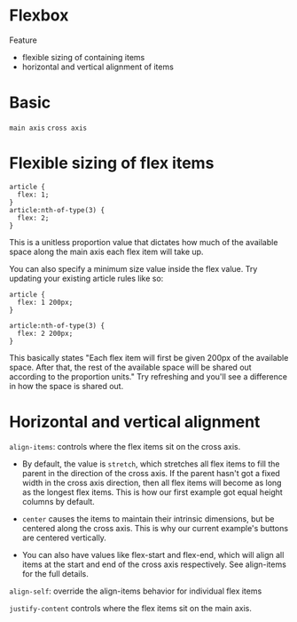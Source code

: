 # Flexbox 

Feature 
- flexible sizing of containing items
- horizontal and vertical alignment of items


# Basic 

`main axis`
`cross axis`


# Flexible sizing of flex items

```
article {
  flex: 1;
}
article:nth-of-type(3) {
  flex: 2;
}
```

This is a unitless proportion value that dictates how much of the available space along the main axis each flex item will take up.

You can also specify a minimum size value inside the flex value. Try updating your existing article rules like so:

```
article {
  flex: 1 200px;
}

article:nth-of-type(3) {
  flex: 2 200px;
}
```

This basically states "Each flex item will first be given 200px of the available space. After that, the rest of the available space will be shared out according to the proportion units." Try refreshing and you'll see a difference in how the space is shared out.



# Horizontal and vertical alignment

`align-items`: controls where the flex items sit on the cross axis.

- By default, the value is `stretch`, which stretches all flex items to fill the parent in the direction of the cross axis. If the parent hasn't got a fixed width in the cross axis direction, then all flex items will become as long as the longest flex items. This is how our first example got equal height columns by default.

- `center` causes the items to maintain their intrinsic dimensions, but be centered along the cross axis. This is why our current example's buttons are centered vertically.

- You can also have values like flex-start and flex-end, which will align all items at the start and end of the cross axis respectively. See align-items for the full details.


`align-self`: override the align-items behavior for individual flex items


`justify-content` controls where the flex items sit on the main axis.

